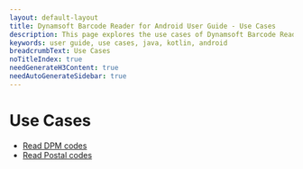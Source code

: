 ```yaml
---
layout: default-layout
title: Dynamsoft Barcode Reader for Android User Guide - Use Cases
description: This page explores the use cases of Dynamsoft Barcode Reader Android SDK.
keywords: user guide, use cases, java, kotlin, android
breadcrumbText: Use Cases
noTitleIndex: true
needGenerateH3Content: true
needAutoGenerateSidebar: true
---
```


# Use Cases

* [Read DPM codes]({{site.usecases}}read-dpm-codes.html?lang=android)
* [Read Postal codes]({{site.usecases}}read-postal-codes.html?lang=android)
